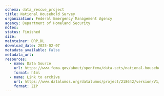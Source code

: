 ```yaml
---
schema: data_rescue_project 
title: National Household Survey
organization: Federal Emergency Management Agency
agency: Department of Homeland Security
notes: 
status: Finished
size: 
maintainer: DRP,DL
download_date: 2025-02-07
metadata_available: False
metadata_url: 
resources:
  - name: Data Source
    url: https://www.fema.gov/about/openfema/data-sets/national-household-survey
    format: html
  - name: Link to archive
    url: https://www.datalumos.org/datalumos/project/218642/version/V1/view
    format: ZIP
---
```

